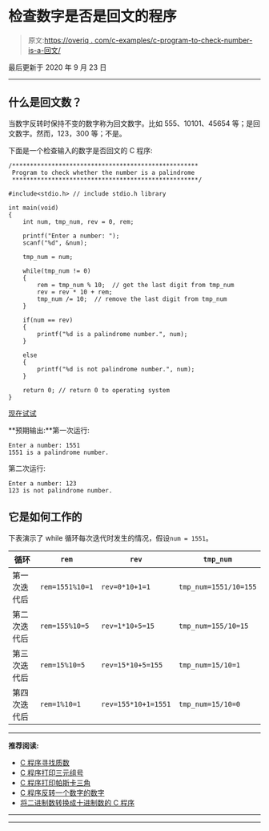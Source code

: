 # 检查数字是否是回文的程序

> 原文:[https://overiq . com/c-examples/c-program-to-check-number-is-a-回文/](https://overiq.com/c-examples/c-program-to-check-whether-the-number-is-a-palindrome/)

最后更新于 2020 年 9 月 23 日

* * *

## 什么是回文数？

当数字反转时保持不变的数字称为回文数字。比如 555、10101、45654 等；是回文数字。然而，123，300 等；不是。

下面是一个检查输入的数字是否回文的 C 程序:

```
/****************************************************
 Program to check whether the number is a palindrome
 ****************************************************/

#include<stdio.h> // include stdio.h library

int main(void)
{   
    int num, tmp_num, rev = 0, rem;

    printf("Enter a number: ");
    scanf("%d", &num);

    tmp_num = num;

    while(tmp_num != 0)
    {
        rem = tmp_num % 10;  // get the last digit from tmp_num
        rev = rev * 10 + rem;  
        tmp_num /= 10;  // remove the last digit from tmp_num
    }       

    if(num == rev)
    {
        printf("%d is a palindrome number.", num);
    }

    else
    {
        printf("%d is not palindrome number.", num);
    }

    return 0; // return 0 to operating system
}

```

[现在试试](https://overiq.com/c-online-compiler/B6n/)

**预期输出:**第一次运行:

```
Enter a number: 1551
1551 is a palindrome number.

```

第二次运行:

```
Enter a number: 123
123 is not palindrome number.

```

## 它是如何工作的

下表演示了 while 循环每次迭代时发生的情况，假设`num = 1551`。

| 循环 | `rem` | `rev` | `tmp_num` |
| --- | --- | --- | --- |
| 第一次迭代后 | `rem=1551%10=1` | `rev=0*10+1=1` | `tmp_num=1551/10=155` |
| 第二次迭代后 | `rem=155%10=5` | `rev=1*10+5=15` | `tmp_num=155/10=15` |
| 第三次迭代后 | `rem=15%10=5` | `rev=15*10+5=155` | `tmp_num=15/10=1` |
| 第四次迭代后 | `rem=1%10=1` | `rev=155*10+1=1551` | `tmp_num=15/10=0` |

* * *

**推荐阅读:**

*   [C 程序寻找质数](/c-examples/c-program-to-find-prime-numbers/)
*   [C 程序打印三元组号](/c-examples/c-program-to-print-triad-numbers/)
*   [C 程序打印帕斯卡三角](/c-examples/c-program-to-print-pascal-triangle/)
*   [C 程序反转一个数字的数字](/c-examples/c-program-to-reverse-the-digits-of-a-number/)
*   [将二进制数转换成十进制数的 C 程序](/c-examples/c-program-to-convert-a-binary-number-to-a-decimal-number/)

* * *

* * *